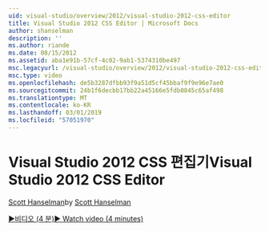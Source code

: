 ```yaml
---
uid: visual-studio/overview/2012/visual-studio-2012-css-editor
title: Visual Studio 2012 CSS Editor | Microsoft Docs
author: shanselman
description: ''
ms.author: riande
ms.date: 08/15/2012
ms.assetid: aba1e91b-57cf-4c02-9ab1-5374310be497
msc.legacyurl: /visual-studio/overview/2012/visual-studio-2012-css-editor
msc.type: video
ms.openlocfilehash: de5b3287dfbb93f9a51d5cf45bbaf9f9e96e7ae0
ms.sourcegitcommit: 24b1f6decbb17bb22a45166e5fdb0845c65af498
ms.translationtype: MT
ms.contentlocale: ko-KR
ms.lasthandoff: 03/01/2019
ms.locfileid: "57051970"
---
```

<a name="visual-studio-2012-css-editor"></a><span data-ttu-id="61271-102">Visual Studio 2012 CSS 편집기</span><span class="sxs-lookup"><span data-stu-id="61271-102">Visual Studio 2012 CSS Editor</span></span>
====================
<span data-ttu-id="61271-103">[Scott Hanselman](https://github.com/shanselman)</span><span class="sxs-lookup"><span data-stu-id="61271-103">by [Scott Hanselman](https://github.com/shanselman)</span></span>

[<span data-ttu-id="61271-104">&#9654;비디오 (4 분)</span><span class="sxs-lookup"><span data-stu-id="61271-104">&#9654; Watch video (4 minutes)</span></span>](https://channel9.msdn.com/Blogs/ASP-NET-Site-Videos/visual-studio-2012-css-editor)
